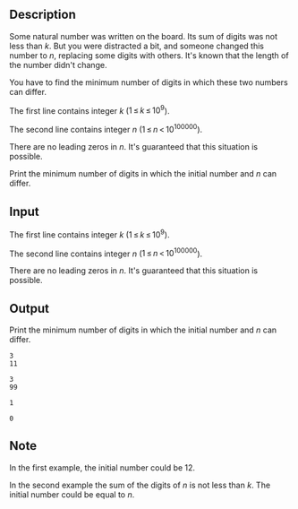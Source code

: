 ## Description

<div><p>Some natural number was written on the board. Its sum of digits was not less than <span class="tex-span"><i>k</i></span>. But you were distracted a bit, and someone changed this number to <span class="tex-span"><i>n</i></span>, replacing some digits with others. It's known that the length of the number didn't change.</p><p>You have to find the minimum number of digits in which these two numbers can differ.</p></div><div class="input-specification"><p>The first line contains integer <span class="tex-span"><i>k</i></span> (<span class="tex-span">1 ≤ <i>k</i> ≤ 10<sup class="upper-index">9</sup></span>).</p><p>The second line contains integer <span class="tex-span"><i>n</i></span> (<span class="tex-span">1 ≤ <i>n</i> &lt; 10<sup class="upper-index">100000</sup></span>).</p><p>There are no leading zeros in <span class="tex-span"><i>n</i></span>. It's guaranteed that this situation is possible.</p></div><div class="output-specification"><p>Print the minimum number of digits in which the initial number and <span class="tex-span"><i>n</i></span> can differ.</p></div>

## Input

<p>The first line contains integer <span class="tex-span"><i>k</i></span> (<span class="tex-span">1 ≤ <i>k</i> ≤ 10<sup class="upper-index">9</sup></span>).</p><p>The second line contains integer <span class="tex-span"><i>n</i></span> (<span class="tex-span">1 ≤ <i>n</i> &lt; 10<sup class="upper-index">100000</sup></span>).</p><p>There are no leading zeros in <span class="tex-span"><i>n</i></span>. It's guaranteed that this situation is possible.</p>

## Output

<p>Print the minimum number of digits in which the initial number and <span class="tex-span"><i>n</i></span> can differ.</p>





```input1
3
11

```




```input2
3
99

```




```output1
1

```




```output2
0

```



## Note

<p>In the first example, the initial number could be <span class="tex-span">12</span>.</p><p>In the second example the sum of the digits of <span class="tex-span"><i>n</i></span> is not less than <span class="tex-span"><i>k</i></span>. The initial number could be equal to <span class="tex-span"><i>n</i></span>.</p>

